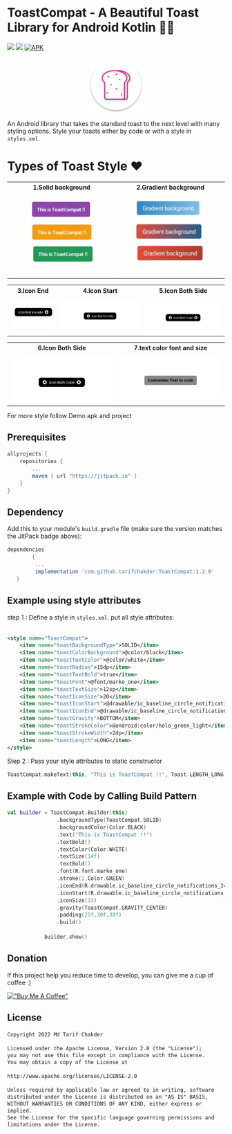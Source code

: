 # ToastCompat - A Beautiful Toast Library for Android Kotlin 🤩🔥

[![](https://img.shields.io/badge/API-16%2B-brightgreen.svg?style=flat)](https://android-arsenal.com/api?level=16#l16)
[![](https://jitpack.io/v/tarifchakder/ToastCompat.svg)](https://jitpack.io/#tarifchakder/ToastCompat)
[![APK](https://img.shields.io/badge/Download-Demo-brightgreen.svg)](https://github.com/tarifchakder/ToastCompat/blob/master/ToastCompat-apk-demo.apk)

<div align="center">
	<img src="https://github.com/tarifchakder/ToastCompat/blob/master/ic_launcher.png" width="128">
</div>

An Android library that takes the standard toast to the next level with many styling options.
Style your toasts either by code or with a style in `styles.xml`.


# Types of Toast Style ❤️

<table style="width:100%">
  <tr>
    <th>1.Solid background</th>
    <th>2.Gradient background</th>
  </tr>
  <tr>
    <td><img src = "https://github.com/tarifchakder/ToastCompat/blob/master/screenshots/png_20220126_144452_0000.png"/></td>
    <td><img src = "https://github.com/tarifchakder/ToastCompat/blob/master/screenshots/png_20220126_145846_0000.png"/></td>
  </tr>
</table>

<table style="width:100%">
  <tr>
    <th>3.Icon End</th>
    <th>4.Icon Start</th>
    <th>5.Icon Both Side</th>
  </tr>
  <tr>
    <td><img src = "https://github.com/tarifchakder/ToastCompat/blob/master/screenshots/Screenshot_20220126-150441_ToastCompat.jpg"/></td>
    <td><img src = "https://github.com/tarifchakder/ToastCompat/blob/master/screenshots/icon_start.jpg"/></td>
    <td><img src = "https://github.com/tarifchakder/ToastCompat/blob/master/screenshots/both_icon.jpg"/></td>
  </tr>
</table>

<table style="width:100%">
  <tr>
    <th>6.Icon Both Side</th>
    <th>7.text color font and size</th>
  </tr>
  <tr>
    <td><img src = "https://github.com/tarifchakder/ToastCompat/blob/master/screenshots/both_icon.jpg"/></td>
    <td><img src = "https://github.com/tarifchakder/ToastCompat/blob/master/screenshots/customize_text.jpg"/></td>
  </tr>
</table>

For more style follow Demo apk and project 


## Prerequisites

```gradle
allprojects {
	repositories {
		...
		maven { url "https://jitpack.io" }
	}
}
```

## Dependency

Add this to your module's `build.gradle` file (make sure the version matches the JitPack badge above):

```gradle
dependencies 
        {
         ...
         implementation 'com.github.tarifchakder:ToastCompat:1.2.0'
   }
```

## Example using style attributes

step 1 : Define a style in `styles.xml`. put all style attributes:

```xml

<style name="ToastCompat">
    <item name="toastBackgroundType">SOLID</item>
    <item name="toastColorBackground">@color/black</item>
    <item name="toastTextColor">@color/white</item>
    <item name="toastRadius">15dp</item>
    <item name="toastTextBold">true</item>
    <item name="toastFont">@font/marko_one</item>
    <item name="toastTextSize">12sp</item>
    <item name="toastIconSize">20</item>
    <item name="toastIconStart">@drawable/ic_baseline_circle_notifications_24</item>
    <item name="toastIconEnd">@drawable/ic_baseline_circle_notifications_24</item>
    <item name="toastGravity">BOTTOM</item>
    <item name="toastStrokeColor">@android:color/holo_green_light</item>
    <item name="toastStrokeWidth">2dp</item>
    <item name="toastLength">LONG</item>
</style>
```

Step 2 : Pass your style attributes to static constructor

```kotlin
ToastCompat.makeText(this, "This is ToastCompat !!", Toast.LENGTH_LONG, R.style.ToastCompat).show()
```

## Example with Code by Calling Build Pattern

```kotlin
val builder = ToastCompat.Builder(this)
                .backgroundType(ToastCompat.SOLID)
                .backgroundColor(Color.BLACK)
                .text("This is ToastCompat !!")
                .textBold()
                .textColor(Color.WHITE)
                .textSize(14f)
                .textBold()
                .font(R.font.marko_one)
                .stroke(1,Color.GREEN)
                .iconEnd(R.drawable.ic_baseline_circle_notifications_24)
                .iconStart(R.drawable.ic_baseline_circle_notifications_24)
                .iconSize(33)
                .gravity(ToastCompat.GRAVITY_CENTER)
                .padding(25f,30f,30f)
                .build()

            builder.show()
```

## Donation

If this project help you reduce time to develop, you can give me a cup of coffee :)

[!["Buy Me A Coffee"](https://www.buymeacoffee.com/assets/img/custom_images/orange_img.png)](https://www.buymeacoffee.com/tarifchakder)

## License

    Copyright 2022 Md Tarif Chakder

    Licensed under the Apache License, Version 2.0 (the "License");
    you may not use this file except in compliance with the License.
    You may obtain a copy of the License at

    http://www.apache.org/licenses/LICENSE-2.0

    Unless required by applicable law or agreed to in writing, software
    distributed under the License is distributed on an "AS IS" BASIS,
    WITHOUT WARRANTIES OR CONDITIONS OF ANY KIND, either express or implied.
    See the License for the specific language governing permissions and
    limitations under the License.

